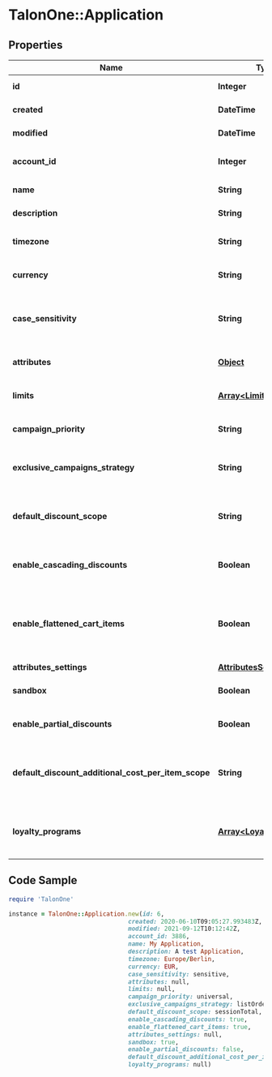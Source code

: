 # TalonOne::Application

## Properties

Name | Type | Description | Notes
------------ | ------------- | ------------- | -------------
**id** | **Integer** | Internal ID of this entity. | 
**created** | **DateTime** | The time this entity was created. | 
**modified** | **DateTime** | The time this entity was last modified. | 
**account_id** | **Integer** | The ID of the account that owns this entity. | 
**name** | **String** | The name of this application. | 
**description** | **String** | A longer description of the application. | [optional] 
**timezone** | **String** | A string containing an IANA timezone descriptor. | 
**currency** | **String** | The default currency for new customer sessions. | 
**case_sensitivity** | **String** | The case sensitivity behavior to check coupon codes in the campaigns of this Application. | [optional] 
**attributes** | [**Object**](.md) | Arbitrary properties associated with this campaign. | [optional] 
**limits** | [**Array&lt;LimitConfig&gt;**](LimitConfig.md) | Default limits for campaigns created in this application. | [optional] 
**campaign_priority** | **String** | Default [priority](https://docs.talon.one/docs/product/applications/setting-up-campaign-priorities) for campaigns created in this Application.  | [optional] [default to &#39;universal&#39;]
**exclusive_campaigns_strategy** | **String** | The strategy used when choosing exclusive campaigns for evaluation. | [optional] [default to &#39;listOrder&#39;]
**default_discount_scope** | **String** | The default scope to apply &#x60;setDiscount&#x60; effects on if no scope was provided with the effect.  | [optional] 
**enable_cascading_discounts** | **Boolean** | Indicates if discounts should cascade for this Application. | [optional] 
**enable_flattened_cart_items** | **Boolean** | Indicates if cart items of quantity larger than one should be separated into different items of quantity one. See the [docs](https://docs.talon.one/docs/product/campaigns/campaign-evaluation#flattening).  | [optional] 
**attributes_settings** | [**AttributesSettings**](AttributesSettings.md) |  | [optional] 
**sandbox** | **Boolean** | Indicates if this is a live or sandbox Application. | [optional] 
**enable_partial_discounts** | **Boolean** | Indicates if this Application supports partial discounts. | [optional] 
**default_discount_additional_cost_per_item_scope** | **String** | The default scope to apply &#x60;setDiscountPerItem&#x60; effects on if no scope was provided with the effect.  | [optional] 
**loyalty_programs** | [**Array&lt;LoyaltyProgram&gt;**](LoyaltyProgram.md) | An array containing all the loyalty programs to which this application is subscribed. | 

## Code Sample

```ruby
require 'TalonOne'

instance = TalonOne::Application.new(id: 6,
                                 created: 2020-06-10T09:05:27.993483Z,
                                 modified: 2021-09-12T10:12:42Z,
                                 account_id: 3886,
                                 name: My Application,
                                 description: A test Application,
                                 timezone: Europe/Berlin,
                                 currency: EUR,
                                 case_sensitivity: sensitive,
                                 attributes: null,
                                 limits: null,
                                 campaign_priority: universal,
                                 exclusive_campaigns_strategy: listOrder,
                                 default_discount_scope: sessionTotal,
                                 enable_cascading_discounts: true,
                                 enable_flattened_cart_items: true,
                                 attributes_settings: null,
                                 sandbox: true,
                                 enable_partial_discounts: false,
                                 default_discount_additional_cost_per_item_scope: price,
                                 loyalty_programs: null)
```



